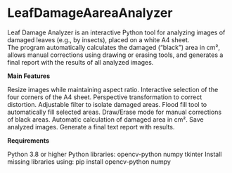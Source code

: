 # LeafDamageAareaAnalyzer


Leaf Damage Analyzer is an interactive Python tool for analyzing images of damaged leaves (e.g., by insects), placed on a white A4 sheet.  
The program automatically calculates the damaged (“black”) area in cm², allows manual corrections using drawing or erasing tools, and generates a final report with the results of all analyzed images.

**Main Features**

Resize images while maintaining aspect ratio.
Interactive selection of the four corners of the A4 sheet.
Perspective transformation to correct distortion.
Adjustable filter to isolate damaged areas.
Flood fill tool to automatically fill selected areas.
Draw/Erase mode for manual corrections of black areas.
Automatic calculation of damaged area in cm².
Save analyzed images.
Generate a final text report with results.

**Requirements**

Python 3.8 or higher
Python libraries:
opencv-python
numpy
tkinter 
Install missing libraries using:
pip install opencv-python numpy
